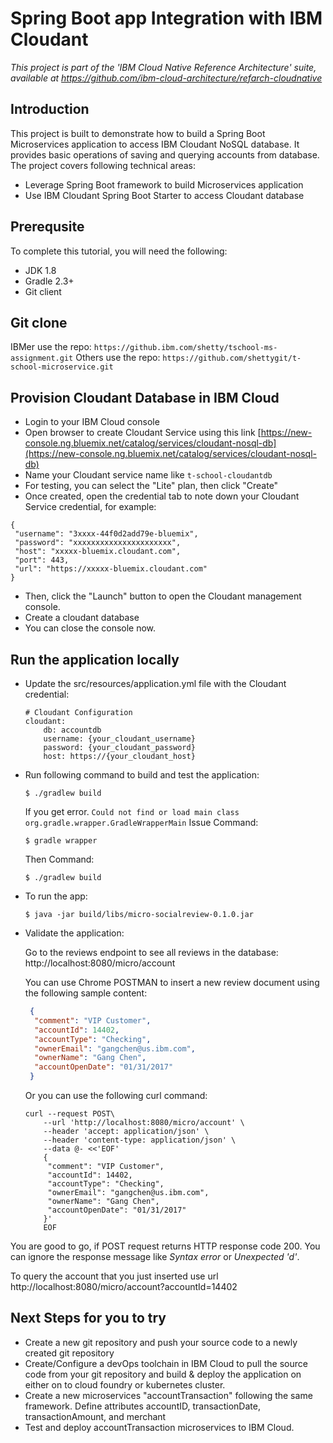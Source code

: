 # Spring Boot app Integration with IBM Cloudant

*This project is part of the 'IBM Cloud Native Reference Architecture' suite, available at
https://github.com/ibm-cloud-architecture/refarch-cloudnative*

## Introduction

This project is built to demonstrate how to build a Spring Boot Microservices application to access IBM Cloudant NoSQL database. It provides basic operations of saving and querying accounts from database. The project covers following technical areas:

 - Leverage Spring Boot framework to build Microservices application
 - Use IBM Cloudant Spring Boot Starter to access Cloudant database

## Prerequsite
To complete this tutorial, you will need the following:

* JDK 1.8
* Gradle 2.3+
* Git client

## Git clone
IBMer use the repo: `https://github.ibm.com/shetty/tschool-ms-assignment.git`
Others use the repo: `https://github.com/shettygit/t-school-microservice.git`

## Provision Cloudant Database in IBM Cloud

* Login to your IBM Cloud console  
* Open browser to create Cloudant Service using this link [https://new-console.ng.bluemix.net/catalog/services/cloudant-nosql-db](https://new-console.ng.bluemix.net/catalog/services/cloudant-nosql-db)  
* Name your Cloudant service name like `t-school-cloudantdb`  
* For testing, you can select the "Lite" plan, then click "Create"  
* Once created, open the credential tab to note down your Cloudant Service credential, for example:

```
{
 "username": "3xxxx-44f0d2add79e-bluemix",
 "password": "xxxxxxxxxxxxxxxxxxxxxx",
 "host": "xxxxx-bluemix.cloudant.com",
 "port": 443,
 "url": "https://xxxxx-bluemix.cloudant.com"
}
```
* Then, click the "Launch" button to open the Cloudant management console.  
* Create a cloudant database
* You can close the console now.

## Run the application locally
- Update the src/resources/application.yml file with the Cloudant credential:

    ```
    # Cloudant Configuration
    cloudant:
        db: accountdb
        username: {your_cloudant_username}
        password: {your_cloudant_password}
        host: https://{your_cloudant_host}
    ```

- Run following command to build and test the application:

    ```
    $ ./gradlew build
    ```
    If you get error.
    `Could not find or load main class org.gradle.wrapper.GradleWrapperMain`
    Issue Command: 
    ```
    $ gradle wrapper
    ```
    Then Command:
    ```
    $ ./gradlew build
    ```

- To run the app:

    ```
    $ java -jar build/libs/micro-socialreview-0.1.0.jar
    ```

- Validate the application:

    Go to the reviews endpoint to see all reviews in the database: http://localhost:8080/micro/account

    You can use Chrome POSTMAN to insert a new review document using the following sample content:

    ```json
     {
      "comment": "VIP Customer",
      "accountId": 14402,
      "accountType": "Checking",
      "ownerEmail": "gangchen@us.ibm.com",
      "ownerName": "Gang Chen",
      "accountOpenDate": "01/31/2017"
     }
    ```

    Or you can use the following curl command:
    ```
    curl --request POST\
        --url 'http://localhost:8080/micro/account' \
        --header 'accept: application/json' \
        --header 'content-type: application/json' \
        --data @- <<'EOF'
        {
         "comment": "VIP Customer",
         "accountId": 14402,
         "accountType": "Checking",
         "ownerEmail": "gangchen@us.ibm.com",
         "ownerName": "Gang Chen",
         "accountOpenDate": "01/31/2017"
        }' 
        EOF
    ```
You are good to go, if POST request returns HTTP response code 200. You can ignore the response message like *Syntax error* or *Unexpected 'd'*.

To query the account that you just inserted use url http://localhost:8080/micro/account?accountId=14402

## Next Steps for you to try

* Create a new git repository and push your source code to a newly created git repository
* Create/Configure a devOps toolchain in IBM Cloud to pull the source code from your git repository and build & deploy the application on either on to cloud foundry or kubernetes cluster.
* Create a new microservices "accountTransaction" following the same framework. Define attributes accountID, transactionDate, transactionAmount, and merchant
* Test and deploy accountTransaction microservices to IBM Cloud.

